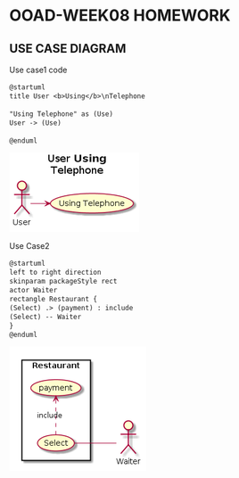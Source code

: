 # OOAD-WEEK08 HOMEWORK
## USE CASE DIAGRAM
  Use case1
  code
```
@startuml
title User <b>Using</b>\nTelephone

"Using Telephone" as (Use)
User -> (Use)

@enduml
```
<img src="https://github.com/Mustted/OOAD-WEEK08/blob/master/Homework/Use%20case%201.png?raw=true">

  Use Case2
  ```
  @startuml
left to right direction
skinparam packageStyle rect
actor Waiter
rectangle Restaurant {
  (Select) .> (payment) : include
  (Select) -- Waiter
}
@enduml
```
<img src="https://github.com/Mustted/OOAD-WEEK08/blob/master/Homework/Use%20case2.png?raw=true">
